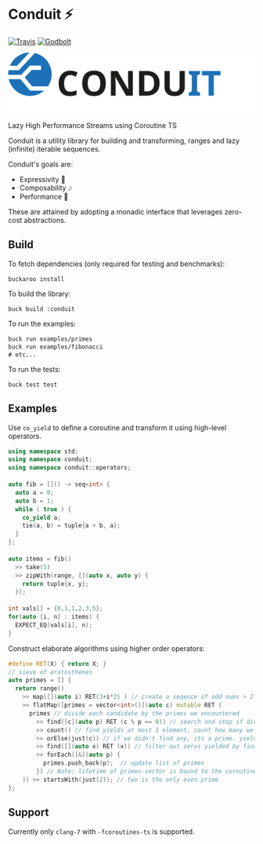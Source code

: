 # Conduit ⚡

[![Travis](https://img.shields.io/travis/LoopPerfect/conduit.svg)](https://travis-ci.org/LoopPerfect/conduit) 
[![Godbolt](https://img.shields.io/badge/Godbolt-playground-blue.svg)](https://godbolt.org/z/wTRcvK)

![](conduit.svg)

Lazy High Performance Streams using Coroutine TS

Conduit is a utility library for building and transforming, ranges and lazy (infinite) iterable sequences. 

Conduit's goals are:
- Expressivity 🎨
- Composability 🎶
- Performance 🏃

These are attained by adopting a monadic interface that leverages zero-cost abstractions.

## Build

To fetch dependencies (only required for testing and benchmarks): 

```bash=
buckaroo install
```

To build the library: 

```bash=
buck build :conduit
```

To run the examples: 

```bash=
buck run examples/primes
buck run examples/fibonacci
# etc...
```

To run the tests: 

```bash=
buck test test
```

## Examples

Use `co_yield` to define a coroutine and transform it using high-level operators.

```c++
using namespace std;
using namespace conduit;
using namespace conduit::operators;

auto fib = []() -> seq<int> {
  auto a = 0; 
  auto b = 1;
  while ( true ) {
    co_yield a;
    tie(a, b) = tuple{a + b, a};
  }
};

auto items = fib() 
  >> take(5)
  >> zipWith(range, [](auto x, auto y) { 
    return tuple{x, y};
  });

int vals[] = {0,1,1,2,3,5};
for(auto [i, n] : items) {
  EXPECT_EQ(vals[i], n);
}

```

Construct elaborate algorithms using higher order operators:

```c++
#define RET(X) { return X; }
// sieve of eratosthenes
auto primes = [] {
  return range()
    >> map([](auto i) RET(3+i*2) ) // create a seqence of odd nums > 2
    >> flatMap([primes = vector<int>()](auto c) mutable RET ( 
      primes // divide each candidate by the primes we encountered
        >> find([c](auto p) RET (c % p == 0)) // search and stop if divisible
        >> count() // find yields at most 1 element, count how many we got (starts with zero)
        >> orElse(just(c)) // if we didn't find any, its a prime. yield it
        >> find([](auto x) RET (x)) // filter out zeros yielded by find+count or take prime
        >> forEach([&](auto p) {
          primes.push_back(p);  // update list of primes
        }) // Note: lifetime of primes-vector is bound to the coroutine  
    )) >> startsWith(just(2)); // two is the only even prime
};
```

## Support

Currently only `clang-7` with `-fcoroutines-ts` is supported.
